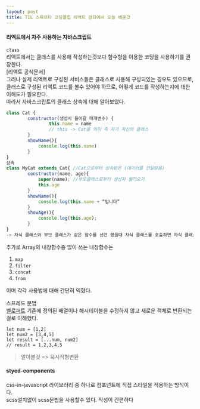 ```yaml
---
layout: post
title: TIL 스파르타 코딩클럽 리액트 강좌에서 오늘 배운것
---
```


#### 리액트에서 자주 사용하는 자바스크립트

`class`  
리액트에서는 클래스를 사용해 작성하는것보다 함수형을 이용한 코딩을 사용하기를 권장한다.  
[리액트 공식문서]  
그러나 실제 리액트로 구성된 서비스들은 클래스로 사용해 구성되있는 경우도 있으므로,  
클래스로 구성된 리액트 코드를 볼수 있어야 하므로, 어떻게 코드를 작성하는지에 대한 이해도가 필요한다.  
따라서 자바스크립트의 클래스 상속에 대해 알아보았다.

```javascript
class Cat {
		constructor(생성시 들어갈 매개변수) {
				this.name = name
				// this -> Cat을 의미 즉 자기 자신의 클래스
		}
		showName(){
			console.log(this.name)
		}
}
상속
class MyCat extends Cat{ //Cat으로부터 상속받은 (데이터를 전달받음)
		constructor(name, age){
			super(name); //부모클래스로부터 생성자 불러오기
			this.age
		}
		showName(){
			console.log(this.name + “입니다”
		}
		showAge(){
			console.log(this.age);
		}
}
-> 자식 클래스와 부모 클래스가 같은 함수를 선언 했을때 자식 클래스를 호출하면 자식 클래스에서 선언한 함수가 호출된다.
```

추가로 Array의 내장함수중 많이 쓰는 내장함수는

1. `map`
2. `filter`
3. `concat`
4. `from`

이며 각각 사용법에 대해 간단히 익혔다.

스프레드 문법  
[벨로퍼트](https://learnjs.vlpt.us/useful/07-spread-and-rest.html)
기존에 정의된 배열이나 해시테이블을 수정하지 않고 새로운 객체로 반환되는걸로 이해했다.

```JSX
let num = [1,2]
let num2 = [3,4,5]
let result = [...num, num2]
// result = 1,2,3,4,5
```

> 알아볼것 => 묵시적형변환

#### styed-components

css-in-javascript 라이브러리 중 하나로 컴포넌트에 직접 스타일을 적용하는 방식이다.  
scss설치없이 scss문법을 사용할수 있다.
작성이 간편하다
